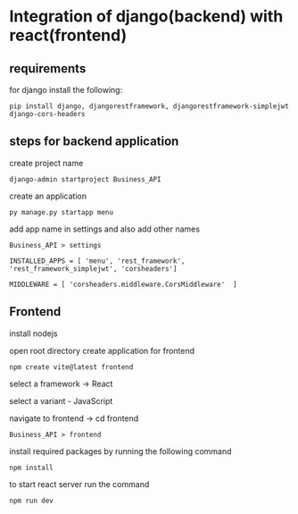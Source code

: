 # Integration of django(backend) with react(frontend)

## requirements 
for django install the following:
            
    pip install django, djangorestframework, djangorestframework-simplejwt django-cors-headers

## steps for backend application
create project name 

    django-admin startproject Business_API

create an application

    py manage.py startapp menu

add app name in settings and also add other names

    Business_API > settings

    INSTALLED_APPS = [ 'menu', 'rest_framework', 'rest_framework_simplejwt', 'corsheaders']

    MIDDLEWARE = [ 'corsheaders.middleware.CorsMiddleware'  ]

## Frontend
 install nodejs
 
open root directory create application for frontend

    npm create vite@latest frontend

select a framework → React

select a variant - JavaScript

navigate to frontend → cd frontend
    
    Business_API > frontend

install required packages by running the following command

    npm install

to start react server run the command

    npm run dev
